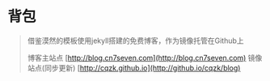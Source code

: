 # 背包

> 借鉴漠然的模板使用jekyll搭建的免费博客，作为镜像托管在Github上
>
> 博客主站点 [http://blog.cn7seven.com](http://blog.cn7seven.com) 镜像站点(同步更新) [http://cqzk.github.io](http://github.io/cqzk/blog)

